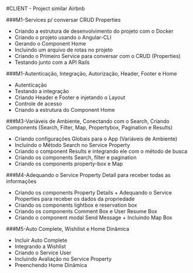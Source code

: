 #CLIENT - Project similar Airbnb


###M1-Services p/ conversar CRUD Properties
* Criando a estrutura de desenvolvimento do projeto com o Docker
* Criando o projeto usando o Angular-CLI
* Gerando o Component Home
* Incluindo um arquivo de rotas no projeto
* Criando o Primeiro Service para conversar com o CRUD (Properties)
* Testando junto com a API Rails

###M1-Autenticação, Integração, Autorização, Header, Footer e Home
* Autenticação
* Testando a integração
* Criando Header e Footer e injetando o Layout
* Controle de acesso
* Criando a estrutura do Component Home

###M3-Variáveis de Ambiente, Conectando com o Search, Criando Components (Search, Filter, Map, Propertybox, Pagination e Results)
* Criando configurações Globais para o App (Variáveis de Ambiente)
* Incluindo o Método Search no Service Property
* Criando o component Results e integrando ele com o método de busca
* Criando os components Search, filter e pagination
* Criando os components property-box e Map

###M4-Adequando o Service Property Detail para receber todas as informações
* Criando os components Property Details + Adequando o Service Properties para receber os dados da propriedade
* Criando os components lightbox e reservation box
* Criando os components Comment Box e User Resume Box
* Criando o component modal Send Message + Incluindo Map Box

###M5-Auto Complete, Wishilist e Home Dinâmica
* Incluir Auto Complete
* Integrando a Wishlist
* Criando o Service User
* Incluindo Avaliação no Service Property
* Preenchendo Home Dinâmica
